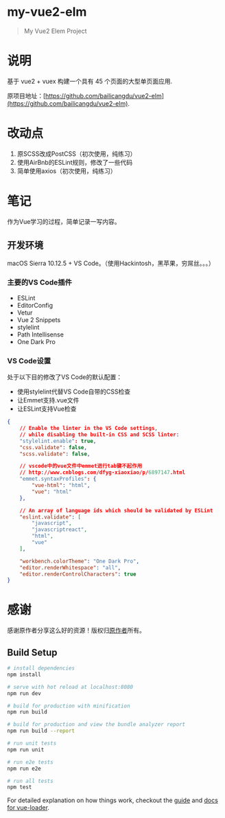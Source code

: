 # my-vue2-elm

> My Vue2 Elem Project

# 说明
基于 vue2 + vuex 构建一个具有 45 个页面的大型单页面应用.

原项目地址：[https://github.com/bailicangdu/vue2-elm](https://github.com/bailicangdu/vue2-elm).

# 改动点
1. 原SCSS改成PostCSS（初次使用，纯练习）
2. 使用AirBnb的ESLint规则，修改了一些代码
3. 简单使用axios（初次使用，纯练习）

# 笔记
作为Vue学习的过程，简单记录一写内容。

## 开发环境
macOS Sierra 10.12.5 + VS Code。（使用Hackintosh，黑苹果，穷屌丝。。。）

### 主要的VS Code插件
- ESLint
- EditorConfig
- Vetur
- Vue 2 Snippets
- stylelint
- Path Intellisense
- One Dark Pro

### VS Code设置
处于以下目的修改了VS Code的默认配置：

- 使用stylelint代替VS Code自带的CSS检查
- 让Emmet支持.vue文件
- 让ESLint支持Vue检查

``` json
{
    // Enable the linter in the VS Code settings,
    // while disabling the built-in CSS and SCSS linter:
    "stylelint.enable": true,
    "css.validate": false,
    "scss.validate": false,

    // vscode中的vue文件中emmet进行tab键不起作用
    // http://www.cnblogs.com/dfyg-xiaoxiao/p/6897147.html
    "emmet.syntaxProfiles": {
        "vue-html": "html",
        "vue": "html"
    },

    // An array of language ids which should be validated by ESLint
    "eslint.validate": [
        "javascript",
        "javascriptreact",
        "html",
        "vue"
    ],

    "workbench.colorTheme": "One Dark Pro",
    "editor.renderWhitespace": "all",
    "editor.renderControlCharacters": true
}
```

# 感谢
感谢原作者分享这么好的资源！版权归[原作者](https://github.com/bailicangdu)所有。

## Build Setup

``` bash
# install dependencies
npm install

# serve with hot reload at localhost:8080
npm run dev

# build for production with minification
npm run build

# build for production and view the bundle analyzer report
npm run build --report

# run unit tests
npm run unit

# run e2e tests
npm run e2e

# run all tests
npm test
```

For detailed explanation on how things work, checkout the [guide](http://vuejs-templates.github.io/webpack/) and [docs for vue-loader](http://vuejs.github.io/vue-loader).
